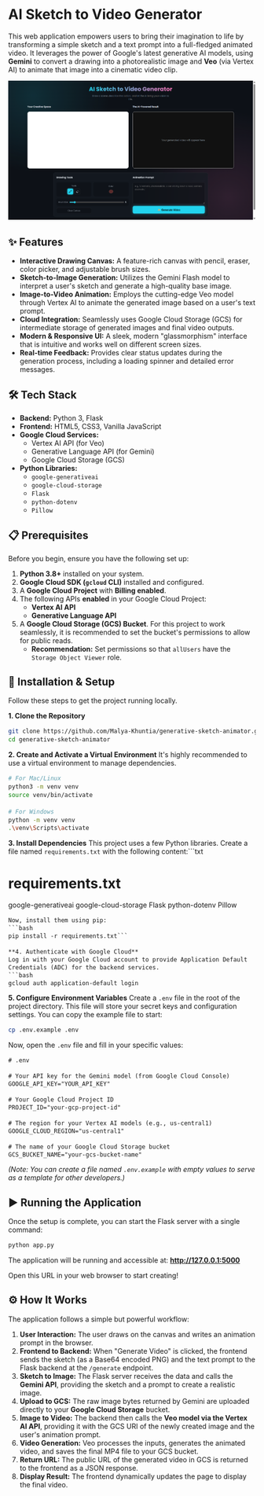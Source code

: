 # AI Sketch to Video Generator

This web application empowers users to bring their imagination to life by transforming a simple sketch and a text prompt into a full-fledged animated video. It leverages the power of Google's latest generative AI models, using **Gemini** to convert a drawing into a photorealistic image and **Veo** (via Vertex AI) to animate that image into a cinematic video clip.

![generative-sketch-animator User Interface](./assets/UI.png)

## ✨ Features

- **Interactive Drawing Canvas:** A feature-rich canvas with pencil, eraser, color picker, and adjustable brush sizes.
- **Sketch-to-Image Generation:** Utilizes the Gemini Flash model to interpret a user's sketch and generate a high-quality base image.
- **Image-to-Video Animation:** Employs the cutting-edge Veo model through Vertex AI to animate the generated image based on a user's text prompt.
- **Cloud Integration:** Seamlessly uses Google Cloud Storage (GCS) for intermediate storage of generated images and final video outputs.
- **Modern & Responsive UI:** A sleek, modern "glassmorphism" interface that is intuitive and works well on different screen sizes.
- **Real-time Feedback:** Provides clear status updates during the generation process, including a loading spinner and detailed error messages.

## 🛠️ Tech Stack

- **Backend:** Python 3, Flask
- **Frontend:** HTML5, CSS3, Vanilla JavaScript
- **Google Cloud Services:**
    - Vertex AI API (for Veo)
    - Generative Language API (for Gemini)
    - Google Cloud Storage (GCS)
- **Python Libraries:**
    - `google-generativeai`
    - `google-cloud-storage`
    - `Flask`
    - `python-dotenv`
    - `Pillow`

## 📋 Prerequisites

Before you begin, ensure you have the following set up:

1.  **Python 3.8+** installed on your system.
2.  **Google Cloud SDK (`gcloud` CLI)** installed and configured.
3.  A **Google Cloud Project** with **Billing enabled**.
4.  The following APIs **enabled** in your Google Cloud Project:
    - **Vertex AI API**
    - **Generative Language API**
5.  A **Google Cloud Storage (GCS) Bucket**. For this project to work seamlessly, it is recommended to set the bucket's permissions to allow for public reads.
    - **Recommendation:** Set permissions so that `allUsers` have the `Storage Object Viewer` role.

## 🚀 Installation & Setup

Follow these steps to get the project running locally.

**1. Clone the Repository**
```bash
git clone https://github.com/Malya-Khuntia/generative-sketch-animator.git
cd generative-sketch-animator
```

**2. Create and Activate a Virtual Environment**
It's highly recommended to use a virtual environment to manage dependencies.
```bash
# For Mac/Linux
python3 -m venv venv
source venv/bin/activate

# For Windows
python -m venv venv
.\venv\Scripts\activate
```

**3. Install Dependencies**
This project uses a few Python libraries. Create a file named `requirements.txt` with the following content:```txt
# requirements.txt
google-generativeai
google-cloud-storage
Flask
python-dotenv
Pillow
```
Now, install them using pip:
```bash
pip install -r requirements.txt```

**4. Authenticate with Google Cloud**
Log in with your Google Cloud account to provide Application Default Credentials (ADC) for the backend services.
```bash
gcloud auth application-default login
```

**5. Configure Environment Variables**
Create a `.env` file in the root of the project directory. This file will store your secret keys and configuration settings. You can copy the example file to start:
```bash
cp .env.example .env
```
Now, open the `.env` file and fill in your specific values:

```env
# .env

# Your API key for the Gemini model (from Google Cloud Console)
GOOGLE_API_KEY="YOUR_API_KEY"

# Your Google Cloud Project ID
PROJECT_ID="your-gcp-project-id"

# The region for your Vertex AI models (e.g., us-central1)
GOOGLE_CLOUD_REGION="us-central1"

# The name of your Google Cloud Storage bucket
GCS_BUCKET_NAME="your-gcs-bucket-name"
```
*(Note: You can create a file named `.env.example` with empty values to serve as a template for other developers.)*


## ▶️ Running the Application

Once the setup is complete, you can start the Flask server with a single command:

```bash
python app.py
```

The application will be running and accessible at: **http://127.0.0.1:5000**

Open this URL in your web browser to start creating!

## ⚙️ How It Works

The application follows a simple but powerful workflow:

1.  **User Interaction:** The user draws on the canvas and writes an animation prompt in the browser.
2.  **Frontend to Backend:** When "Generate Video" is clicked, the frontend sends the sketch (as a Base64 encoded PNG) and the text prompt to the Flask backend at the `/generate` endpoint.
3.  **Sketch to Image:** The Flask server receives the data and calls the **Gemini API**, providing the sketch and a prompt to create a realistic image.
4.  **Upload to GCS:** The raw image bytes returned by Gemini are uploaded directly to your **Google Cloud Storage** bucket.
5.  **Image to Video:** The backend then calls the **Veo model via the Vertex AI API**, providing it with the GCS URI of the newly created image and the user's animation prompt.
6.  **Video Generation:** Veo processes the inputs, generates the animated video, and saves the final MP4 file to your GCS bucket.
7.  **Return URL:** The public URL of the generated video in GCS is returned to the frontend as a JSON response.
8.  **Display Result:** The frontend dynamically updates the page to display the final video.
